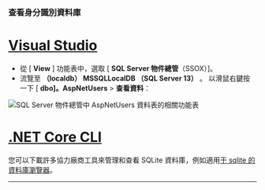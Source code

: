 ### <a name="view-the-identity-database"></a>查看身分識別資料庫

# <a name="visual-studio"></a>[Visual Studio](#tab/visual-studio) 

* 從 [ **View** ] 功能表中，選取 [ **SQL Server 物件總管**（SSOX）]。
* 流覽至 **（localdb） MSSQLLocalDB （SQL Server 13）** 。 以滑鼠右鍵按一下 [ **dbo]。AspNetUsers** > **查看資料**：

![SQL Server 物件總管中 AspNetUsers 資料表的相關功能表](~/security/authentication/accconfirm/_static/ssox.png)

# <a name="net-core-cli"></a>[.NET Core CLI](#tab/netcore-cli)

您可以下載許多協力廠商工具來管理和查看 SQLite 資料庫，例如適用[于 sqlite 的資料庫瀏覽器](https://sqlitebrowser.org/)。

---